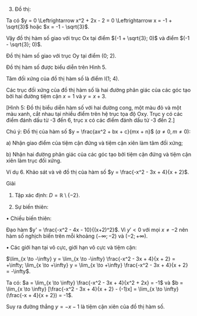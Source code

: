 3. Đồ thị:

Ta có $y = 0 \Leftrightarrow x^2 + 2x - 2 = 0 \Leftrightarrow x = -1 + \sqrt{3}$ hoặc $x = -1 - \sqrt{3}$.

Vậy đồ thị hàm số giao với trục Ox tại điểm $(-1 + \sqrt{3}; 0)$ và điểm $(-1 - \sqrt{3}; 0)$.

Đồ thị hàm số giao với trục Oy tại điểm (0; 2).

Đồ thị hàm số được biểu diễn trên Hình 5.

Tâm đối xứng của đồ thị hàm số là điểm I(1; 4).

Các trục đối xứng của đồ thị hàm số là hai đường phân giác của các góc tạo bởi hai đường tiệm cận $x = 1$ và $y = x + 3$.

[Hình 5: Đồ thị biểu diễn hàm số với hai đường cong, một màu đỏ và một màu xanh, cắt nhau tại nhiều điểm trên hệ trục tọa độ Oxy. Trục y có các điểm đánh dấu từ -3 đến 6, trục x có các điểm đánh dấu từ -3 đến 2.]

Chú ý: Đồ thị của hàm số $y = \frac{ax^2 + bx + c}{mx + n}$ $(a \neq 0, m \neq 0)$:

a) Nhận giao điểm của tiệm cận đứng và tiệm cận xiên làm tâm đối xứng;

b) Nhận hai đường phân giác của các góc tạo bởi tiệm cận đứng và tiệm cận xiên làm trục đối xứng.

Ví dụ 6. Khảo sát và vẽ đồ thị của hàm số $y = \frac{-x^2 - 3x + 4}{x + 2}$.

Giải

1. Tập xác định: $D = \mathbb{R} \setminus \{-2\}$.

2. Sự biến thiên:

• Chiều biến thiên:

Đạo hàm $y' = \frac{-x^2 - 4x - 10}{(x+2)^2}$. Vì $y' < 0$ với mọi $x \neq -2$ nên hàm số nghịch biến trên mỗi khoảng $(-\infty; -2)$ và $(-2; +\infty)$.

• Các giới hạn tại vô cực, giới hạn vô cực và tiệm cận:

$\lim_{x \to -\infty} y = \lim_{x \to -\infty} \frac{-x^2 - 3x + 4}{x + 2} = +\infty; \lim_{x \to +\infty} y = \lim_{x \to +\infty} \frac{-x^2 - 3x + 4}{x + 2} = -\infty$.

Ta có: $a = \lim_{x \to \infty} \frac{-x^2 - 3x + 4}{x^2 + 2x} = -1$ và $b = \lim_{x \to \infty} [\frac{-x^2 - 3x + 4}{x + 2} - (-1)x] = \lim_{x \to \infty} (\frac{-x + 4}{x + 2}) = -1$.

Suy ra đường thẳng $y = -x - 1$ là tiệm cận xiên của đồ thị hàm số.